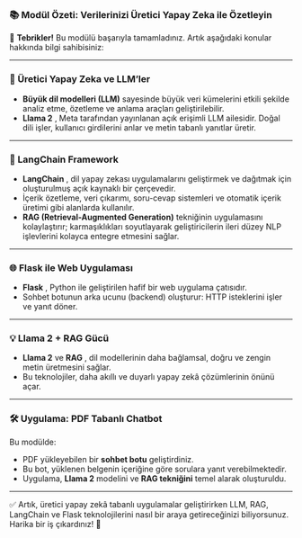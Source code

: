 ### 📚 Modül Özeti: Verilerinizi Üretici Yapay Zeka ile Özetleyin

🎉 **Tebrikler!** Bu modülü başarıyla tamamladınız. Artık aşağıdaki konular hakkında bilgi sahibisiniz:

---

### 🤖 Üretici Yapay Zeka ve LLM’ler

* **Büyük dil modelleri (LLM)** sayesinde büyük veri kümelerini etkili şekilde analiz etme, özetleme ve anlama araçları geliştirilebilir.
* **Llama 2** , Meta tarafından yayınlanan açık erişimli LLM ailesidir. Doğal dili işler, kullanıcı girdilerini anlar ve metin tabanlı yanıtlar üretir.

---

### 🔗 LangChain Framework

* **LangChain** , dil yapay zekası uygulamalarını geliştirmek ve dağıtmak için oluşturulmuş açık kaynaklı bir çerçevedir.
* İçerik özetleme, veri çıkarımı, soru-cevap sistemleri ve otomatik içerik üretimi gibi alanlarda kullanılır.
* **RAG (Retrieval-Augmented Generation)** tekniğinin uygulamasını kolaylaştırır; karmaşıklıkları soyutlayarak geliştiricilerin ileri düzey NLP işlevlerini kolayca entegre etmesini sağlar.

---

### 🌐 Flask ile Web Uygulaması

* **Flask** , Python ile geliştirilen hafif bir web uygulama çatısıdır.
* Sohbet botunun arka ucunu (backend) oluşturur: HTTP isteklerini işler ve yanıt döner.

---

### 💡 Llama 2 + RAG Gücü

* **Llama 2** ve  **RAG** , dil modellerinin daha bağlamsal, doğru ve zengin metin üretmesini sağlar.
* Bu teknolojiler, daha akıllı ve duyarlı yapay zekâ çözümlerinin önünü açar.

---

### 🛠️ Uygulama: PDF Tabanlı Chatbot

Bu modülde:

* PDF yükleyebilen bir **sohbet botu** geliştirdiniz.
* Bu bot, yüklenen belgenin içeriğine göre sorulara yanıt verebilmektedir.
* Uygulama, **Llama 2** modelini ve **RAG tekniğini** temel alarak oluşturuldu.

---

✅ Artık, üretici yapay zekâ tabanlı uygulamalar geliştirirken LLM, RAG, LangChain ve Flask teknolojilerini nasıl bir araya getireceğinizi biliyorsunuz. Harika bir iş çıkardınız! 👏
